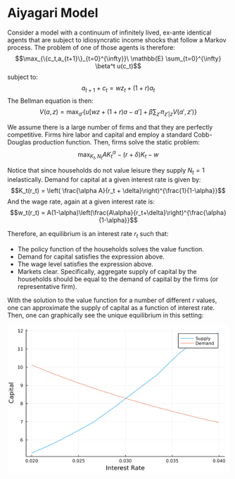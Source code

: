 # Aiyagari Model

Consider a model with a continuum of infinitely lived, ex-ante identical agents that are subject to idiosyncratic income shocks that follow a Markov process. The problem of one of those agents is therefore:
$$\max_{\{c_t,a_{t+1}\}_{t=0}^{\infty}}\ \mathbb{E} \sum_{t=0}^{\infty} \beta^t u(c_t)$$
subject to:
$$a_{t+1} + c_{t} = w z_{t} + (1+r)a_{t}$$
The Bellman equation is then:
$$V(a,z) = \max_{a'}\left\{ u[w z+(1+r)a-a'] + \beta \sum_{z'} \pi_{z'|z} V(a',z')\right\}$$

We assume there is a large number of firms and that they are perfectly competitive. Firms hire labor and capital and employ a standard Cobb-Douglas production function. Then, firms solve the static problem:
$$\max_{K_t,N_t} A K_{t}^{\alpha} - (r+\delta)K_t - w$$

Notice that since households do not value leisure they supply $N_t=1$ inelastically. Demand for capital at a given interest rate is given by:
$$K_t(r_t) = \left( \frac{\alpha A}{r_t + \delta}\right)^{\frac{1}{1-\alpha}}$$
And the wage rate, again at a given interest rate is:
$$w_t(r_t) = A(1-\alpha)\left(\frac{A\alpha}{r_t+\delta}\right)^{\frac{\alpha}{1-\alpha}}$$

Therefore, an equilibrium is an interest rate $r_t$ such that:
- The policy function of the households solves the value function.
- Demand for capital satisfies the expression above.
- The wage level satisfies the expression above.
- Markets clear. Specifically, aggregate supply of capital by the households should be equal to the demand of capital by the firms (or representative firm).

With the solution to the value function for a number of different $r$ values, one can approximate the supply of capital as a function of interest rate. Then, one can graphically see the unique equilibrium in this setting:

![image](demand_supply.png)